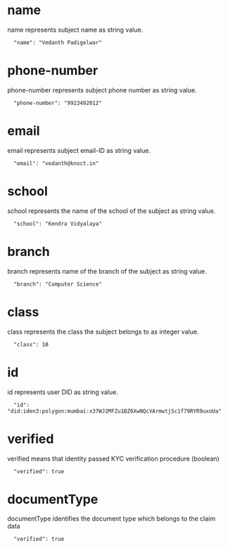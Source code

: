 
# name

name represents subject name as string value.

```
  "name": "Vedanth Padigelwar"
```

# phone-number

phone-number represents subject phone number as string value.

```
  "phone-number": "9923492012"
```
# email

email represents subject email-ID as string value.

```
  "email": "vedanth@knoct.in"
```
# school

school represents the name of the school of the subject as string value.

```
  "school": "Kendra Vidyalaya"
```
# branch

branch represents name of the branch of the subject as string value.

```
  "branch": "Computer Science"
```
# class

class represents the class the subject belongs to as integer value.

```
  "class": 10
```
# id

id represents user DID as string value.

```
  "id": "did:iden3:polygon:mumbai:x37WJ2MFZu1BZ6XwNQcVArmwtjSc1f79RYR9uxoUa"
```
# verified

verified means that identity passed KYC verification procedure (boolean)

```
  "verified": true 
 ```
# documentType

documentType identifies the document type which belongs to the claim data

```
  "verified": true 
 ```